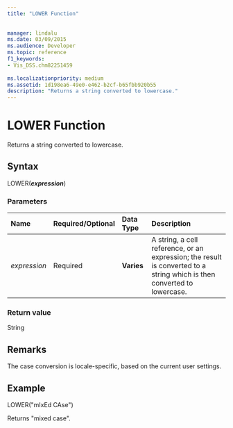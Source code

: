 ```yaml
---
title: "LOWER Function"
 
 
manager: lindalu
ms.date: 03/09/2015
ms.audience: Developer
ms.topic: reference
f1_keywords:
- Vis_DSS.chm82251459
 
ms.localizationpriority: medium
ms.assetid: 1d198ea6-49e0-e462-b2cf-b65fbb920b55
description: "Returns a string converted to lowercase."
---
```


# LOWER Function

Returns a string converted to lowercase.
  
## Syntax

LOWER(***expression***)
  
### Parameters

|**Name**|**Required/Optional**|**Data Type**|**Description**|
|:-----|:-----|:-----|:-----|
| *expression* <br/> |Required  <br/> |**Varies** <br/> | A string, a cell reference, or an expression; the result is converted to a string which is then converted to lowercase. |

### Return value

String
  
## Remarks

The case conversion is locale-specific, based on the current user settings.
  
## Example

LOWER("mIxEd CAse")
  
Returns "mixed case".
  